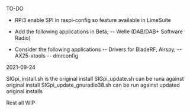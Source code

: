 TO-DO

- RPi3 enable SPI in raspi-config so feature available in LimeSuite

- Add the following applications in Beta; 
-- Welle (DAB/DAB+ Software Radio)

- Consider the following applications
-- Drivers for BladeRF, Airspy, 
-- AX25-xtools
-- dmrconfig

2021-09-24

SIGpi_install.sh is the original install
SIGpi_update.sh can be runa against original install
SIGpi_update_gnuradio38.sh can be run against updated original installs

Rest all WIP



